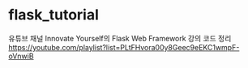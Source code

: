 # flask_tutorial
유튜브 채널 Innovate Yourself의 Flask Web Framework 강의 코드 정리
https://youtube.com/playlist?list=PLtFHvora00y8Geec9eEKC1wmpF-oVnwiB

